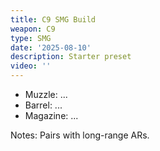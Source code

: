 ```yaml
---
title: C9 SMG Build
weapon: C9
type: SMG
date: '2025-08-10'
description: Starter preset
video: ''
---
```


- Muzzle: ...
- Barrel: ...
- Magazine: ...

Notes: Pairs with long-range ARs.
